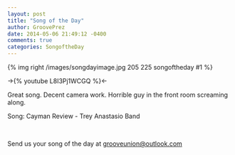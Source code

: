 ```yaml
---
layout: post
title: "Song of the Day"
author: GroovePrez
date: 2014-05-06 21:49:12 -0400
comments: true
categories: SongoftheDay
---
```


{% img right /images/songdayimage.jpg 205 225 songoftheday #1 %}

<!--more-->

->{% youtube L8I3Pj1WCGQ %}<-

Great song. Decent camera work.  Horrible guy in the front room screaming along.

Song: Cayman Review - Trey Anastasio Band

<br />


Send us your song of the day at grooveunion@outlook.com